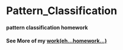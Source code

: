 Pattern_Classification
======================

#### pattern classification homework

#### See More of my [work(eh...homework...)](https://github.com/district10/homework) 
